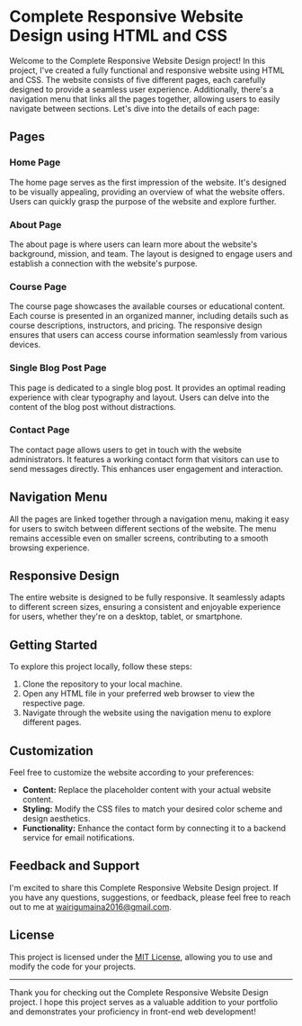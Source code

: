 # Complete Responsive Website Design using HTML and CSS

Welcome to the Complete Responsive Website Design project! In this project, I've created a fully functional and responsive website using HTML and CSS. The website consists of five different pages, each carefully designed to provide a seamless user experience. Additionally, there's a navigation menu that links all the pages together, allowing users to easily navigate between sections. Let's dive into the details of each page:

## Pages

### Home Page
The home page serves as the first impression of the website. It's designed to be visually appealing, providing an overview of what the website offers. Users can quickly grasp the purpose of the website and explore further.

### About Page
The about page is where users can learn more about the website's background, mission, and team. The layout is designed to engage users and establish a connection with the website's purpose.

### Course Page
The course page showcases the available courses or educational content. Each course is presented in an organized manner, including details such as course descriptions, instructors, and pricing. The responsive design ensures that users can access course information seamlessly from various devices.

### Single Blog Post Page
This page is dedicated to a single blog post. It provides an optimal reading experience with clear typography and layout. Users can delve into the content of the blog post without distractions.

### Contact Page
The contact page allows users to get in touch with the website administrators. It features a working contact form that visitors can use to send messages directly. This enhances user engagement and interaction.

## Navigation Menu
All the pages are linked together through a navigation menu, making it easy for users to switch between different sections of the website. The menu remains accessible even on smaller screens, contributing to a smooth browsing experience.

## Responsive Design
The entire website is designed to be fully responsive. It seamlessly adapts to different screen sizes, ensuring a consistent and enjoyable experience for users, whether they're on a desktop, tablet, or smartphone.

## Getting Started
To explore this project locally, follow these steps:

1. Clone the repository to your local machine.
2. Open any HTML file in your preferred web browser to view the respective page.
3. Navigate through the website using the navigation menu to explore different pages.

## Customization
Feel free to customize the website according to your preferences:

- **Content:** Replace the placeholder content with your actual website content.
- **Styling:** Modify the CSS files to match your desired color scheme and design aesthetics.
- **Functionality:** Enhance the contact form by connecting it to a backend service for email notifications.

## Feedback and Support
I'm excited to share this Complete Responsive Website Design project. If you have any questions, suggestions, or feedback, please feel free to reach out to me at [wairigumaina2016@gmail.com](mailto:wairigumaina2016@gmail.com).

## License
This project is licensed under the [MIT License](LICENSE), allowing you to use and modify the code for your projects.

---

Thank you for checking out the Complete Responsive Website Design project. I hope this project serves as a valuable addition to your portfolio and demonstrates your proficiency in front-end web development!

